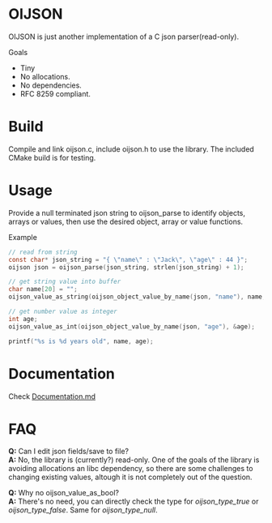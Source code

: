 # OIJSON
OIJSON is just another implementation of a C json parser(read-only).

Goals
- Tiny
- No allocations.
- No dependencies.
- RFC 8259 compliant.

# Build
Compile and link oijson.c, include oijson.h to use the library. The included CMake build is for testing.

# Usage
Provide a null terminated json string to oijson_parse to identify objects, arrays or values, then use the desired object, array or value functions.

Example
```C
// read from string
const char* json_string = "{ \"name\" : \"Jack\", \"age\" : 44 }";
oijson json = oijson_parse(json_string, strlen(json_string) + 1);

// get string value into buffer
char name[20] = "";
oijson_value_as_string(oijson_object_value_by_name(json, "name"), name, 20);

// get number value as integer
int age;
oijson_value_as_int(oijson_object_value_by_name(json, "age"), &age);

printf("%s is %d years old", name, age);
```

# Documentation
Check [Documentation.md](Documentation.md)

# FAQ

**Q:** Can I edit json fields/save to file?<br>
**A:** No, the library is (currently?) read-only. One of the goals of the library is avoiding allocations an libc dependency, so there are some challenges to changing existing values, altough it is not completely out of the question.

**Q:** Why no oijson_value_as_bool?<br>
**A:** There's no need, you can directly check the type for *oijson_type_true* or *oijson_type_false*. Same for *oijson_type_null*.
